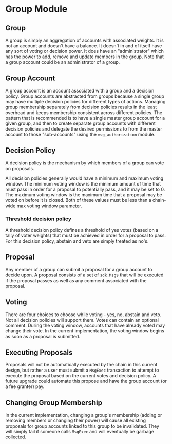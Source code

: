 # Group Module

## Group

A group is simply an aggregation of accounts with associated weights. It is not
an account and doesn't have a balance. It doesn't in and of itself have any
sort of voting or decision power. It does have an "administrator" which has
the power to add, remove and update members in the group. Note that a
group account could be an administrator of a group.

## Group Account

A group account is an account associated with a group and a decision policy.
Group accounts are abstracted from groups because a single group may have
multiple decision policies for different types of actions. Managing group
membership separately from decision policies results in the least overhead
and keeps membership consistent across different policies. The pattern that
is recommended is to have a single master group account for a given group,
and then to create separate group accounts with different decision policies
and delegate the desired permissions to from the master account to
those "sub-accounts" using the `msg_authorization` module.


## Decision Policy

A decision policy is the mechanism by which members of a group can vote on 
proposals.

All decision policies generally would have a minimum and maximum voting window.
The minimum voting window is the minimum amount of time that must pass in order
for a proposal to potentially pass, and it may be set to 0. The maximum voting
window is the maximum time that a proposal may be voted on before it is closed.
Both of these values must be less than a chain-wide max voting window parameter.

### Threshold decision policy

A threshold decision policy defines a threshold of yes votes (based on a tally
of voter weights) that must be achieved in order for a proposal to pass. For
this decision policy, abstain and veto are simply treated as no's.

## Proposal

Any member of a group can submit a proposal for a group account to decide upon.
A proposal consists of a set of `sdk.Msg`s that will be executed if the proposal
passes as well as any comment associated with the proposal.

## Voting

There are four choices to choose while voting - yes, no, abstain and veto. Not
all decision policies will support them. Votes can contain an optional comment.
During the voting window, accounts that have already voted may change their vote.
In the current implementation, the voting window begins as soon as a proposal
is submitted.

## Executing Proposals

Proposals will not be automatically executed by the chain in this current design,
but rather a user must submit a `MsgExec` transaction to attempt to execute the
proposal based on the current votes and decision policy. A future upgrade could
automate this propose and have the group account (or a fee granter) pay.

## Changing Group Membership

In the current implementation, changing a group's membership (adding or removing members or changing their power)
will cause all existing proposals for group accounts linked to this group
to be invalidated. They will simply fail if someone calls `MsgExec` and will
eventually be garbage collected.
